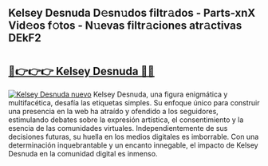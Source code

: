 ## Kelsey Desnuda D𝚎sn𝚞dos filtr𝚊dos - Parts-xnX Vid𝚎os f𝚘tos - N𝚞evas filtr𝚊ciones atr𝚊ctivas DEkF2

# <h2><a href="http://mb0i2w.tromn.icu/?c=Kelsey+Desnuda">🔗👉👉👉 Kelsey Desnuda 🔗🔗</a></h2>

[![Kelsey Desnuda nuevo](https://i.imgur.com/pEAQMta.gif)](http://mb0i2w.tromn.icu/?c=Kelsey+Desnuda)
Kelsey Desnuda, una figura enigmática y multifacética, desafía las etiquetas simples. Su enfoque único para construir una presencia en la web ha atraído y ofendido a los seguidores, estimulando debates sobre la expresión artística, el consentimiento y la esencia de las comunidades virtuales. Independientemente de sus decisiones futuras, su huella en los medios digitales es imborrable. Con una determinación inquebrantable y un encanto innegable, el impacto de Kelsey Desnuda en la comunidad digital es inmenso.
